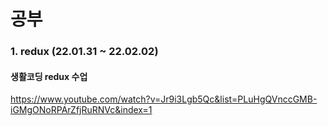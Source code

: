 공부
==============
### 1. redux (22.01.31 ~ 22.02.02)
#### 생활코딩 redux 수업
https://www.youtube.com/watch?v=Jr9i3Lgb5Qc&list=PLuHgQVnccGMB-iGMgONoRPArZfjRuRNVc&index=1
